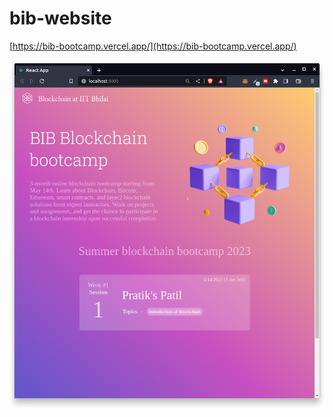 # bib-website

[https://bib-bootcamp.vercel.app/](https://bib-bootcamp.vercel.app/)

![v1](./doc/v1.png)
